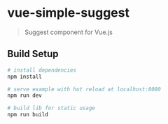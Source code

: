 # vue-simple-suggest

> Suggest component for Vue.js

## Build Setup

``` bash
# install dependencies
npm install

# serve example with hot reload at localhost:8080
npm run dev

# build lib for static usage
npm run build
```
